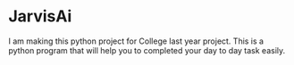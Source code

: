 # JarvisAi
I am making this python project for College last year project. 
This is a python program that will help you to completed your day to day task easily. 
